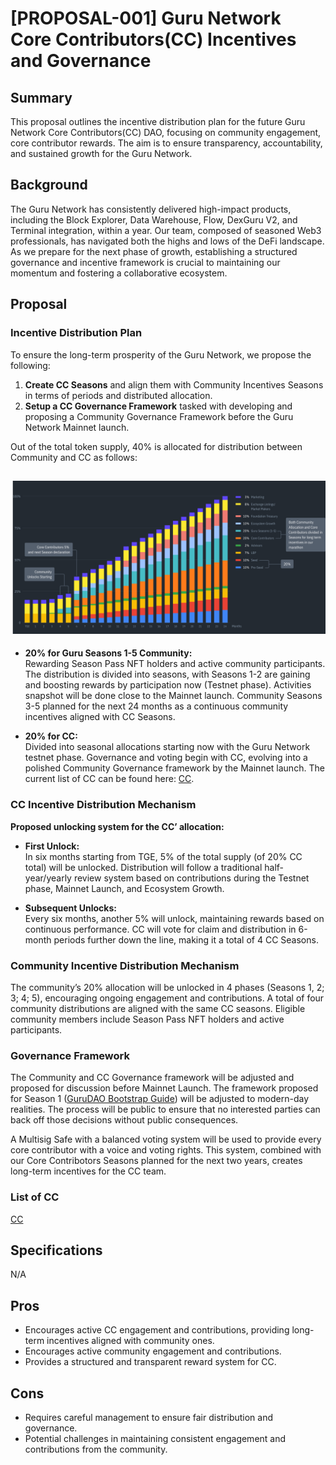 # [PROPOSAL-001] Guru Network Core Contributors(CC) Incentives and Governance 

## Summary

This proposal outlines the incentive distribution plan for the future Guru Network Core Contributors(CC) DAO, focusing on community engagement, core contributor rewards. The aim is to ensure transparency, accountability, and sustained growth for the Guru Network.

## Background

The Guru Network has consistently delivered high-impact products, including the Block Explorer, Data Warehouse, Flow, DexGuru V2, and Terminal integration, within a year. Our team, composed of seasoned Web3 professionals, has navigated both the highs and lows of the DeFi landscape. As we prepare for the next phase of growth, establishing a structured governance and incentive framework is crucial to maintaining our momentum and fostering a collaborative ecosystem.

## Proposal

### Incentive Distribution Plan

To ensure the long-term prosperity of the Guru Network, we propose the following:

1. **Create CC Seasons** and align them with Community Incentives Seasons in terms of periods and distributed allocation.
2. **Setup a CC Governance Framework** tasked with developing and proposing a Community Governance Framework before the Guru Network Mainnet launch.

Out of the total token supply, 40% is allocated for distribution between Community and CC as follows:

![distribution.png](assets/distribution.png)
- 
- **20% for Guru Seasons 1-5 Community:**  
  Rewarding Season Pass NFT holders and active community participants. The distribution is divided into seasons, with Seasons 1-2 are gaining and boosting rewards by participation now (Testnet phase). Activities snapshot will be done close to the Mainnet launch. Community Seasons 3-5 planned for the next 24 months as a continuous community incentives aligned with CC Seasons.

- **20% for CC:**  
  Divided into seasonal allocations starting now with the Guru Network testnet phase. Governance and voting begin with CC, evolving into a polished Community Governance framework by the Mainnet launch. The current list of CC can be found here: [CC](../CORE_CONTRIBUTORS.md).


### CC Incentive Distribution Mechanism

**Proposed unlocking system for the CC’ allocation:**

- **First Unlock:**  
  In six months starting from TGE, 5% of the total supply (of 20% CC total) will be unlocked. Distribution will follow a traditional half-year/yearly review system based on contributions during the Testnet phase, Mainnet Launch, and Ecosystem Growth.  

- **Subsequent Unlocks:**  
  Every six months, another 5% will unlock, maintaining rewards based on continuous performance. CC will vote for claim and distribution in 6-month periods further down the line, making it a total of 4 CC Seasons.

### Community Incentive Distribution Mechanism

The community’s 20% allocation will be unlocked in 4 phases (Seasons 1, 2; 3; 4; 5), encouraging ongoing engagement and contributions. A total of four community distributions are aligned with the same CC seasons. Eligible community members include Season Pass NFT holders and active participants.

### Governance Framework

The Community and CC Governance framework will be adjusted and proposed for discussion before Mainnet Launch. The framework proposed for Season 1 ([GuruDAO Bootstrap Guide](https://docs.dex.guru/gurudao/gurudao-bootstrap-guide)) will be adjusted to modern-day realities. The process will be public to ensure that no interested parties can back off those decisions without public consequences.

A Multisig Safe with a balanced voting system will be used to provide every core contributor with a voice and voting rights. This system, combined with our Core Contribotors Seasons planned for the next two years, creates long-term incentives for the CC team.

### List of CC

[CC](../CORE_CONTRIBUTORS.md)

## Specifications

N/A

## Pros

- Encourages active CC engagement and contributions, providing long-term incentives aligned with community ones.
- Encourages active community engagement and contributions.
- Provides a structured and transparent reward system for CC.

## Cons

- Requires careful management to ensure fair distribution and governance.
- Potential challenges in maintaining consistent engagement and contributions from the community.
